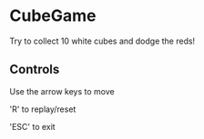 # CubeGame
Try to collect 10 white cubes and dodge the reds!

## Controls

Use the arrow keys to move

'R' to replay/reset 

'ESC' to exit
